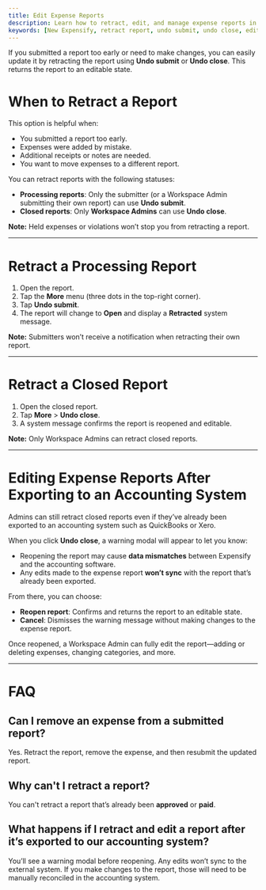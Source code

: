 ```yaml
---
title: Edit Expense Reports
description: Learn how to retract, edit, and manage expense reports in New Expensify.
keywords: [New Expensify, retract report, undo submit, undo close, edit submitted report, reopen report, resubmit report, accounting export]
---
```



If you submitted a report too early or need to make changes, you can easily update it by retracting the report using **Undo submit** or **Undo close**. This returns the report to an editable state.

# When to Retract a Report

This option is helpful when:
- You submitted a report too early.
- Expenses were added by mistake.
- Additional receipts or notes are needed.
- You want to move expenses to a different report.

You can retract reports with the following statuses:
- **Processing reports**: Only the submitter (or a Workspace Admin submitting their own report) can use **Undo submit**.
- **Closed reports**: Only **Workspace Admins** can use **Undo close**.

**Note:** Held expenses or violations won’t stop you from retracting a report.

---

# Retract a Processing Report

1. Open the report.
2. Tap the **More** menu (three dots in the top-right corner).
3. Tap **Undo submit**.
4. The report will change to **Open** and display a **Retracted** system message.

**Note:** Submitters won’t receive a notification when retracting their own report.

---

# Retract a Closed Report

1. Open the closed report.
2. Tap **More** > **Undo close**.
3. A system message confirms the report is reopened and editable.

**Note:** Only Workspace Admins can retract closed reports.

---

# Editing Expense Reports After Exporting to an Accounting System

Admins can still retract closed reports even if they’ve already been exported to an accounting system such as QuickBooks or Xero.

When you click **Undo close**, a warning modal will appear to let you know:
- Reopening the report may cause **data mismatches** between Expensify and the accounting software.
- Any edits made to the expense report **won’t sync** with the report that’s already been exported.

From there, you can choose:
- **Reopen report**: Confirms and returns the report to an editable state.
- **Cancel**: Dismisses the warning message without making changes to the expense report.

Once reopened, a Workspace Admin can fully edit the report—adding or deleting expenses, changing categories, and more.

---

# FAQ

## Can I remove an expense from a submitted report?

Yes. Retract the report, remove the expense, and then resubmit the updated report.

## Why can't I retract a report?

You can't retract a report that’s already been **approved** or **paid**.

## What happens if I retract and edit a report after it’s exported to our accounting system?

You’ll see a warning modal before reopening. Any edits won’t sync to the external system. If you make changes to the report, those will need to be manually reconciled in the accounting system.


